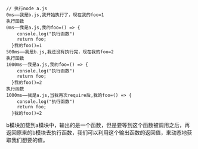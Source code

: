 ```
// 执行node a.js
0ms——我是b.js,我开始执行了，现在我的foo=1
执行函数
0ms——我是a.js,我的foo=() => {
    console.log("执行函数")
    return foo;
  }我的foo()=1
500ms——我是b.js,我还没有执行完，现在我的foo=2
执行函数
1000ms——我是a.js,我的foo=() => {
    console.log("执行函数")
    return foo;
  }我的foo()=2
执行函数
1000ms——我是a.js,当我再次require后,我的foo=() => {
    console.log("执行函数")
    return foo;
  }我的foo()=2
```

b模块加载到a模块中，输出的是一个函数，但是要等到这个函数被调用之后，再返回原来的b模块去执行函数，我们可以利用这个输出函数的返回值，来动态地获取我们想要的值。
